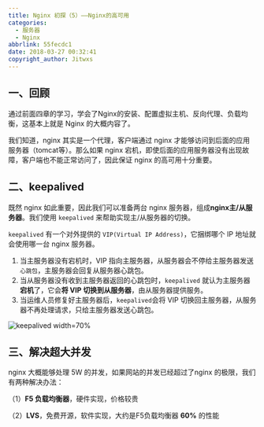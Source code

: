```yaml
---
title: Nginx 初探（5）——Nginx的高可用
categories:
  - 服务器
  - Nginx
abbrlink: 55fecdc1
date: 2018-03-27 00:32:41
copyright_author: Jitwxs
---
```


## 一、回顾

通过前面四章的学习，学会了Nginx的安装、配置虚拟主机、反向代理、负载均衡，这基本上就是 Nginx 的大概内容了。

我们知道，nginx 其实是一个代理，客户端通过 nginx 才能够访问到后面的应用服务器（tomcat等）。那么如果 nginx 宕机，即使后面的应用服务器没有出现故障，客户端也不能正常访问了，因此保证 nginx 的高可用十分重要。

## 二、keepalived

既然 nginx 如此重要，因此我们可以准备两台 nginx 服务器，组成**nginx主/从服务器**。我们使用 `keepalived` 来帮助实现主/从服务器的切换。

`keepalived` 有一个对外提供的 `VIP(Virtual IP Address)`，它捆绑哪个 IP 地址就会使用哪一台 nginx 服务器。

 1. 当主服务器没有宕机时，VIP 指向主服务器，从服务器会不停给主服务器发送`心跳包`，主服务器会回复从服务器心跳包。
 2. 当从服务器没有收到主服务器返回的心跳包时，`keepalived` 就认为主服务器**宕机**了，它会**将 VIP 切换到从服务器**，由从服务器提供服务。
 3. 当运维人员修复好主服务器后，`keepalived`会将 VIP 切换回主服务器，从服务器不再处理请求，只给主服务器发送心跳包。

![keepalived width=70%](https://cdn.jsdelivr.net/gh/jitwxs/cdn/blog/posts/20180327002757478.png)

## 三、解决超大并发

nginx 大概能够处理 5W 的并发，如果网站的并发已经超过了nginx 的极限，我们有两种解决办法：

（1）**F5 负载均衡器**，硬件实现，价格较贵

（2）**LVS**，免费开源，软件实现，大约是F5负载均衡器 **60%** 的性能
